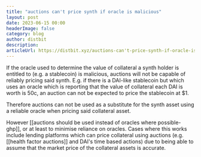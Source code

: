 ```yaml
---
title: "auctions can't price synth if oracle is malicious"
layout: post
date: 2023-06-15 00:00
headerImage: false
category: blog
author: distbit
description:
articleUrl: https://distbit.xyz/auctions-can't-price-synth-if-oracle-is-malicious
---
```


If the oracle used to determine the value of collateral a synth holder is entitled to (e.g. a stablecoin) is malicious, auctions will not be capable of reliably pricing said synth. E.g. if there is a DAI-like stablecoin but which uses an oracle which is reporting that the value of collateral each DAI is worth is 50c, an auction can not be expected to price the stablecoin at $1. 

Therefore auctions can not be used as a substitute for the synth asset using a reliable oracle when pricing said collateral asset.

However [[auctions should be used instead of oracles where possible-ghp]], or at least to minimise reliance on oracles. Cases where this works include lending platforms which can price collateral using auctions (e.g. [[health factor auctions]] and DAI's time based actions) due to being able to assume that the market price of the collateral assets is accurate.